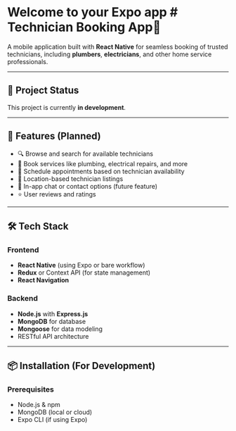 # Welcome to your Expo app  # Technician Booking App👋

A mobile application built with **React Native** for seamless booking of trusted technicians, including **plumbers**, **electricians**, and other home service professionals.

---

## 🚧 Project Status

This project is currently **in development**.

---

## 📱 Features (Planned)

- 🔍 Browse and search for available technicians
- 🧰 Book services like plumbing, electrical repairs, and more
- 📅 Schedule appointments based on technician availability
- 📍 Location-based technician listings
- 💬 In-app chat or contact options (future feature)
- ⭐ User reviews and ratings

---

## 🛠 Tech Stack

### Frontend
- **React Native** (using Expo or bare workflow)
- **Redux** or Context API (for state management)
- **React Navigation**

### Backend
- **Node.js** with **Express.js**
- **MongoDB** for database
- **Mongoose** for data modeling
- RESTful API architecture

---

## 📦 Installation (For Development)

### Prerequisites
- Node.js & npm
- MongoDB (local or cloud)
- Expo CLI (if using Expo)
